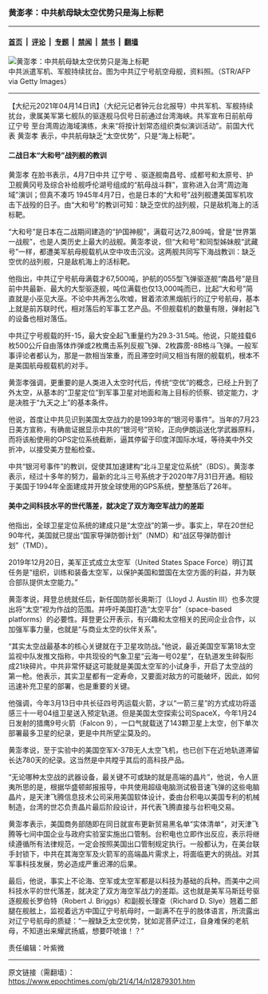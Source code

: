 ### 黄澎孝：中共航母缺太空优势只是海上标靶

---

#### [首页](../../../..?n12879301) &nbsp;|&nbsp; [评论](../../../../../epoch-comment?n12879301) &nbsp;|&nbsp; [专题](../../../../../epoch-special?n12879301) &nbsp;|&nbsp; [禁闻](../../../../../epoch-news?n12879301) &nbsp;|&nbsp; [禁书](../../../../../books?n12879301) &nbsp;|&nbsp; [翻墙](https://github.com/gfw-breaker/nogfw/blob/master/README.md?n12879301)


<div><img alt="黄澎孝：中共航母缺太空优势只是海上标靶" class="attachment-djy_600_400 size-djy_600_400 wp-post-image" src="https://i.epochtimes.com/assets/uploads/2021/04/id12864298-491867-600x400.jpg"/>
<div class="caption">
 中共派遣军机、军舰持续扰台。图为中共辽宁号航空母舰，资料照。（STR/AFP via Getty Images）
</div></div><hr/><div class="post_content" id="artbody" itemprop="articleBody">
 <!-- article content begin -->
 <p>
  【大纪元2021年04月14日讯】（大纪元记者钟元台北报导）中共军机、军舰持续扰台，隶属美军第七舰队的驱逐舰马侃号日前通过台湾海峡。共军宣布日前航母
  <ok href="https://www.epochtimes.com/gb/tag/%E8%BE%BD%E5%AE%81%E5%8F%B7.html">
   辽宁号
  </ok>
  至台湾周边海域演练，未来“将按计划常态组织类似演训活动”。前国大代表
  <ok href="https://www.epochtimes.com/gb/tag/%E9%BB%84%E6%BE%8E%E5%AD%9D.html">
   黄澎孝
  </ok>
  表示，中共航母缺乏“太空优势”，只是“海上标靶”。
 </p>
 <h4>
  二战日本“大和号”战列舰的教训
 </h4>
 <p>
  <ok href="https://www.epochtimes.com/gb/tag/%E9%BB%84%E6%BE%8E%E5%AD%9D.html">
   黄澎孝
  </ok>
  在脸书表示，4月7日中共
  <ok href="https://www.epochtimes.com/gb/tag/%E8%BE%BD%E5%AE%81%E5%8F%B7.html">
   辽宁号
  </ok>
  、驱逐舰南昌号、成都号和太原号、护卫舰黄冈号及综合补给舰呼伦湖号组成的“航母战斗群”，宣称进入台湾“周边海域”演训；但真不凑巧 1945年4月7日，也是日本的“大和号”战列舰遭美国军机攻击下战殁的日子。由“大和号”的教训可知：缺乏空优的战列舰，只是敌机海上的活标靶。
 </p>
 <p>
  “大和号”是日本在二战期间建造的“护国神舰”，满载可达72,809吨，曾是“世界第一战舰”，也是人类历史上最大的战舰。黄澎孝说，但“大和号”和同型姊妹舰“武藏号”一样，都遭美军航母舰载机从空中攻击沉没。这两舰共同写下海战教训：缺乏空优的战列舰，只是敌机海上的活标靶。
 </p>
 <p>
  他指出，中共辽宁号航母满载才67,500吨，护航的055型飞弹驱逐舰“南昌号”是目前中共最新、最大的大型驱逐舰，吨位满载也仅13,000吨而已，比起“大和号”简直就是小巫见大巫。不论中共再怎么吹嘘，冒着浓浓黑烟航行的辽宁号航母，基本上就是前苏联时代，相对落后的军事工艺产品。不但舰载机的数量有限，弹射起飞的设备也相对落伍。
 </p>
 <p>
  中共辽宁号舰载的歼-15，最大安全起飞重量约为29.3-31.5吨。他说，只能挂载6枚500公斤自由落体炸弹或2枚鹰击系列反舰飞弹、2枚霹雳-8B格斗飞弹。一般军事评论者都认为，那是一款相当笨重，而且滞空时间又相当有限的舰载机，根本不是美国航母舰载机的对手。
 </p>
 <p>
  黄澎孝强调，更重要的是人类进入太空时代后，传统“空优”的概念，已经上升到了外太空，从基本的“卫星定位”到军事卫星对地面和海上目标的侦察、锁定能力，才是决胜于“九天之上”的基本条件。
 </p>
 <p>
  他说，首度让中共见识到美国太空战力的是1993年的“银河号事件”。当年的7月23日美方宣称，有确凿证据显示中共的“银河号”货轮，正向伊朗运送化学武器原料，而将该船使用的GPS定位系统截断，逼其停留于印度洋国际水域，等待美中外交折冲，以接受美方登船检查。
 </p>
 <p>
  中共“银河号事件”的教训，促使其加速建构“北斗卫星定位系统”（BDS）。黄澎孝表示，经过十多年的努力，最新的北斗三号系统才于2020年7月31日开通。相较于美国于1994年全面建成并开放全球使用的GPS系统，整整落后了26年。
 </p>
 <h4>
  美中之间科技水平的世代落差，就决定了双方海空军战力的差距
 </h4>
 <p>
  他指出，全球卫星定位系统的建成只是“太空战”的第一步。事实上，早在20世纪90年代，美国就已提出“国家导弹防御计划”（NMD）和“战区导弹防御计划”（TMD）。
 </p>
 <p>
  2019年12月20日，美军正式成立太空军（United States Space Force）明订其任务是“组织，训练和装备太空军，以保护美国和盟国在太空方面的利益，并为联合部队提供太空能力。”
 </p>
 <p>
  黄澎孝说，拜登总统就任后，新任国防部长奥斯汀（Lloyd J. Austin III）也多次提出将“太空”视为作战的范围。并呼吁美国打造“太空平台”（space-based platforms）的必要性。拜登更公开表示，有兴趣和太空相关的民间企业合作，以加强军事力量，也就是“与商业太空的伙伴关系”。
 </p>
 <p>
  “其实太空战最基本的核心关键就在于卫星攻防战。”他说，最近美国空军第18太空监视中队发推文指称，中共现役的气象卫星“云海一号02星”，在轨道发生碎裂形成21块碎片。中共非常怀疑这可能就是美国太空军的小试身手，开启了太空战的第一枪。他表示，其实卫星都有一定寿命，又要面对敌方的可能破坏，因此，如何迅速补充卫星的部署，也是重要的关键。
 </p>
 <p>
  他强调，今年3月13日中共长征四号丙运载火箭，才以“一箭三星”的方式成功将遥感三十一号04组卫星送入预定轨道。但是美国太空探索公司SpaceX，今年1月24日发射的猎鹰9号火箭（Falcon 9），一口气就载送了143颗卫星上太空，创下单次部署最多卫星的纪录，更是中共所望尘莫及的。
 </p>
 <p>
  黄澎孝说，至于实验中的美国空军X-37B无人太空飞机，也已创下在近地轨道滞留长达780天的纪录。这当然是中共瞠乎其后的高科技产品。
 </p>
 <p>
  “无论哪种太空战的武器设备，最关键不可或缺的就是高端的晶片”，他说，令人匪夷所思的是，根据华盛顿邮报报导，中共使用超级电脑测试极音速飞弹的这些电脑晶片，是天津飞腾信息技术公司采用美国软体设计，委由台积电以美国专利的机械制造，台湾的世芯负责晶片最后阶段设计，并代表飞腾直接与台积电交易。
 </p>
 <p>
  黄澎孝表示，美国商务部随即在同日就宣布更新贸易黑名单“实体清单”，对天津飞腾等七间中国企业与政府实验室实施出口管制。台积电也立即作出反应，表示将继续遵循所有法律规范，一定会按照美国出口管制规定执行。一般都认为，在美台联手封锁下，中共在其海空军及火箭军的高端晶片需求上，将面临更大的挑战。对其军事科技发展，势必造成严重迟滞的后果。
 </p>
 <p>
  最后，他说，事实上不论海、空军或太空军都是以科技为基础的兵种。而美中之间科技水平的世代落差，就决定了双方海空军战力的差距。这也就是美军马斯廷号驱逐舰舰长罗伯特（Robert J. Briggs）和副舰长理查（Richard D. Slye）翘着二郎腿在舰舷上，监视着远方中国辽宁号航母时，一副满不在乎的肢体语言，所流露出对辽宁号航母的质疑：“一艘缺乏太空优势，犹如泥菩萨过江，自身难保的老航母，不知道出来耀武扬威，想要吓唬谁！？”
 </p>
 <p>
  责任编辑：叶紫微
 </p>
 <!-- article content end -->
 <div id="below_article_ad">
 </div>
</div>


---

原文链接（需翻墙）：https://www.epochtimes.com/gb/21/4/14/n12879301.htm